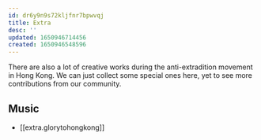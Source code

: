 ```yaml
---
id: dr6y9n9s72kljfnr7bpwvqj
title: Extra
desc: ''
updated: 1650946714456
created: 1650946548596
---
```


There are also a lot of creative works during the anti-extradition movement in Hong Kong. We can just collect some special ones here, yet to see more contributions from our community. 

## Music

-  [[extra.glorytohongkong]]




